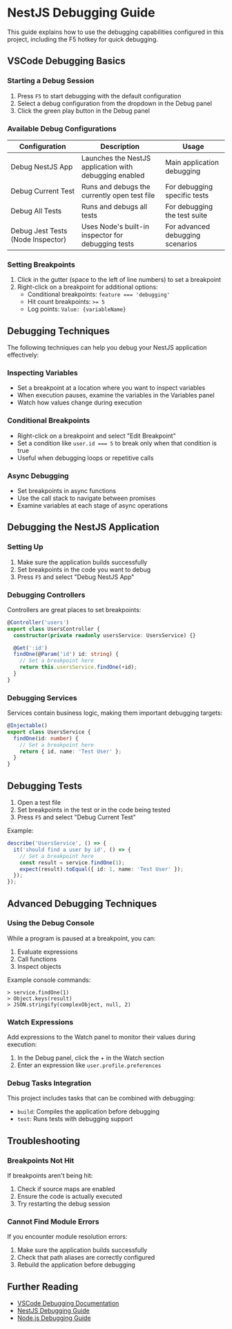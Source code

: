# NestJS Debugging Guide

This guide explains how to use the debugging capabilities configured in this project, including the F5 hotkey for quick debugging.

## VSCode Debugging Basics

### Starting a Debug Session

1. Press `F5` to start debugging with the default configuration
2. Select a debug configuration from the dropdown in the Debug panel
3. Click the green play button in the Debug panel

### Available Debug Configurations

| Configuration                     | Description                                            | Usage                            |
| --------------------------------- | ------------------------------------------------------ | -------------------------------- |
| Debug NestJS App                  | Launches the NestJS application with debugging enabled | Main application debugging       |
| Debug Current Test                | Runs and debugs the currently open test file           | For debugging specific tests     |
| Debug All Tests                   | Runs and debugs all tests                              | For debugging the test suite     |
| Debug Jest Tests (Node Inspector) | Uses Node's built-in inspector for debugging tests     | For advanced debugging scenarios |

### Setting Breakpoints

1. Click in the gutter (space to the left of line numbers) to set a breakpoint
2. Right-click on a breakpoint for additional options:
   - Conditional breakpoints: `feature === 'debugging'`
   - Hit count breakpoints: `>= 5`
   - Log points: `Value: {variableName}`

## Debugging Techniques

The following techniques can help you debug your NestJS application effectively:

### Inspecting Variables

- Set a breakpoint at a location where you want to inspect variables
- When execution pauses, examine the variables in the Variables panel
- Watch how values change during execution

### Conditional Breakpoints

- Right-click on a breakpoint and select "Edit Breakpoint"
- Set a condition like `user.id === 5` to break only when that condition is true
- Useful when debugging loops or repetitive calls

### Async Debugging

- Set breakpoints in async functions
- Use the call stack to navigate between promises
- Examine variables at each stage of async operations

## Debugging the NestJS Application

### Setting Up

1. Make sure the application builds successfully
2. Set breakpoints in the code you want to debug
3. Press `F5` and select "Debug NestJS App"

### Debugging Controllers

Controllers are great places to set breakpoints:

```typescript
@Controller('users')
export class UsersController {
  constructor(private readonly usersService: UsersService) {}

  @Get(':id')
  findOne(@Param('id') id: string) {
    // Set a breakpoint here
    return this.usersService.findOne(+id);
  }
}
```

### Debugging Services

Services contain business logic, making them important debugging targets:

```typescript
@Injectable()
export class UsersService {
  findOne(id: number) {
    // Set a breakpoint here
    return { id, name: 'Test User' };
  }
}
```

## Debugging Tests

1. Open a test file
2. Set breakpoints in the test or in the code being tested
3. Press `F5` and select "Debug Current Test"

Example:

```typescript
describe('UsersService', () => {
  it('should find a user by id', () => {
    // Set a breakpoint here
    const result = service.findOne(1);
    expect(result).toEqual({ id: 1, name: 'Test User' });
  });
});
```

## Advanced Debugging Techniques

### Using the Debug Console

While a program is paused at a breakpoint, you can:

1. Evaluate expressions
2. Call functions
3. Inspect objects

Example console commands:

```
> service.findOne(1)
> Object.keys(result)
> JSON.stringify(complexObject, null, 2)
```

### Watch Expressions

Add expressions to the Watch panel to monitor their values during execution:

1. In the Debug panel, click the + in the Watch section
2. Enter an expression like `user.profile.preferences`

### Debug Tasks Integration

This project includes tasks that can be combined with debugging:

- `build`: Compiles the application before debugging
- `test`: Runs tests with debugging support

## Troubleshooting

### Breakpoints Not Hit

If breakpoints aren't being hit:

1. Check if source maps are enabled
2. Ensure the code is actually executed
3. Try restarting the debug session

### Cannot Find Module Errors

If you encounter module resolution errors:

1. Make sure the application builds successfully
2. Check that path aliases are correctly configured
3. Rebuild the application before debugging

## Further Reading

- [VSCode Debugging Documentation](https://code.visualstudio.com/docs/editor/debugging)
- [NestJS Debugging Guide](https://docs.nestjs.com/recipes/debugging)
- [Node.js Debugging Guide](https://nodejs.org/en/docs/guides/debugging-getting-started)
